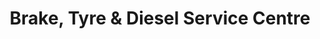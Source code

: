 ---
title: "Brake, Tyre & Diesel Service Centre"
url: /abbotsford/brake-tyre-and-diesel-service-centre/
shop: car repair
---